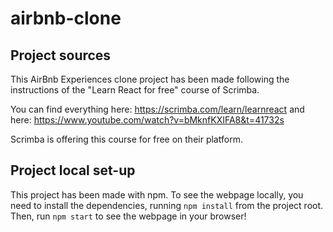 # airbnb-clone

## Project sources 

This AirBnb Experiences clone project has been made following the instructions of the "Learn React for free" course of Scrimba. 

You can find everything here: https://scrimba.com/learn/learnreact and here: https://www.youtube.com/watch?v=bMknfKXIFA8&t=41732s

Scrimba is offering this course for free on their platform.

## Project local set-up

This project has been made with npm. To see the webpage locally, you need to install the dependencies, running `npm install` from the project root. Then, run `npm start` to see the webpage in your browser!
